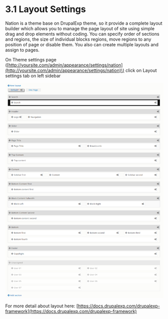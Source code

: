 # 3.1 Layout Settings

Nation is a theme base on DrupalExp theme, so it provide a complete layout builder which allows you to manage the page layout of site using simple drag and drop elements without coding. You can specify order of sections and regions, the size of individual blocks regions, move regions to any position of page or disable them. You also can create multiple layouts and assign to pages.

On Theme settings page \([http://yoursite.com/admin/appearance/settings/nation](http://yoursite.com/admin/appearance/settings/nation)\) click on Layout settings tab on left sidebar

![](../.gitbook/assets/nation-layout%20%281%29.png)

For more detail about layout here: [https://docs.drupalexp.com/drupalexp-framework](https://docs.drupalexp.com/drupalexp-framework)

